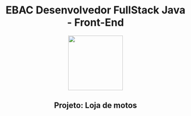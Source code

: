 <div align="center">
  
  # EBAC Desenvolvedor FullStack Java - Front-End  
  
  <img src="https://i.postimg.cc/3xbR5F7H/rounded-in-photoretrica.png" width="150">

  ## Projeto: Loja de motos
</div>



